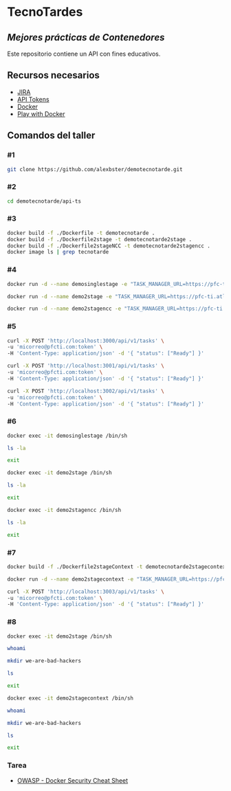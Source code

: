 # TecnoTardes
## _Mejores prácticas de Contenedores_

Este repositorio contiene un API con fines educativos.

## Recursos necesarios

- [JIRA](https://pfc-ti.atlassian.net/jira/dashboards/last-visited)
- [API Tokens](https://id.atlassian.com/manage-profile/security/api-tokens)
- [Docker](https://www.docker.com)
- [Play with Docker](https://labs.play-with-docker.com)

## Comandos del taller

### #1

```sh
git clone https://github.com/alexbster/demotecnotarde.git
```
### #2

```sh
cd demotecnotarde/api-ts
```
### #3

```sh
docker build -f ./Dockerfile -t demotecnotarde .
docker build -f ./Dockerfile2stage -t demotecnotarde2stage .
docker build -f ./Dockerfile2stageNCC -t demotecnotarde2stagencc .
docker image ls | grep tecnotarde
```

### #4

```sh
docker run -d --name demosinglestage -e "TASK_MANAGER_URL=https://pfc-ti.atlassian.net" -p 3000:8080 demotecnotarde

docker run -d --name demo2stage -e "TASK_MANAGER_URL=https://pfc-ti.atlassian.net" -p 3001:8080 demotecnotarde2stage

docker run -d --name demo2stagencc -e "TASK_MANAGER_URL=https://pfc-ti.atlassian.net" -p 3002:8080 demotecnotarde2stagencc
```

### #5

```sh
curl -X POST 'http://localhost:3000/api/v1/tasks' \
-u 'micorreo@pfcti.com:token' \
-H 'Content-Type: application/json' -d '{ "status": ["Ready"] }'
```

```sh
curl -X POST 'http://localhost:3001/api/v1/tasks' \
-u 'micorreo@pfcti.com:token' \
-H 'Content-Type: application/json' -d '{ "status": ["Ready"] }'
```

```sh
curl -X POST 'http://localhost:3002/api/v1/tasks' \
-u 'micorreo@pfcti.com:token' \
-H 'Content-Type: application/json' -d '{ "status": ["Ready"] }'
```

### #6

```sh
docker exec -it demosinglestage /bin/sh
```

```sh
ls -la
```

```sh
exit
```

```sh
docker exec -it demo2stage /bin/sh
```

```sh
ls -la
```

```sh
exit
```

```sh
docker exec -it demo2stagencc /bin/sh
```

```sh
ls -la
```

```sh
exit
```

### #7

```sh
docker build -f ./Dockerfile2stageContext -t demotecnotarde2stagecontext .

docker run -d --name demo2stagecontext -e "TASK_MANAGER_URL=https://pfc-ti.atlassian.net" -p 3003:8080 demotecnotarde2stagecontext
```

```sh
curl -X POST 'http://localhost:3003/api/v1/tasks' \
-u 'micorreo@pfcti.com:token' \
-H 'Content-Type: application/json' -d '{ "status": ["Ready"] }'
```

### #8

```sh
docker exec -it demo2stage /bin/sh
```

```sh
whoami
```

```sh
mkdir we-are-bad-hackers
```

```sh
ls
```

```sh
exit
```

```sh
docker exec -it demo2stagecontext /bin/sh
```

```sh
whoami
```

```sh
mkdir we-are-bad-hackers
```

```sh
ls
```

```sh
exit
```

### Tarea

- [OWASP - Docker Security Cheat Sheet](https://cheatsheetseries.owasp.org/cheatsheets/Docker_Security_Cheat_Sheet.html)